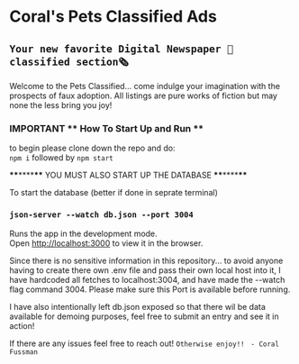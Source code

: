 # Coral's Pets Classified Ads

## `Your new favorite Digital Newspaper 📰classified section🗞️`

Welcome to the Pets Classified... come indulge your imagination with the prospects of faux adoption.
All listings are pure works of fiction but may none the less bring you joy!

### IMPORTANT ** How To Start Up and Run **

to begin please clone down the repo and do:  
 `npm i`
followed by
`npm start`

**\*\***\*\*\*\***\*\*** YOU MUST ALSO START UP THE DATABASE **\*\***\*\*\*\***\*\***

To start the database (better if done in seprate terminal)

### `json-server --watch db.json --port 3004`

Runs the app in the development mode.\
Open [http://localhost:3000](http://localhost:3000) to view it in the browser.

Since there is no sensitive information in this repository... to avoid anyone having to create there own .env file and pass their own local host into it, I have hardcoded all fetches to localhost:3004, and have made the --watch flag command 3004. Please make sure this Port is available before running.

I have also intentionally left db.json exposed so that there wil be data available for demoing purposes, feel free to submit an entry and see it in action!

If there are any issues feel free to reach out!
`Otherwise enjoy!! `
`- Coral Fussman`
